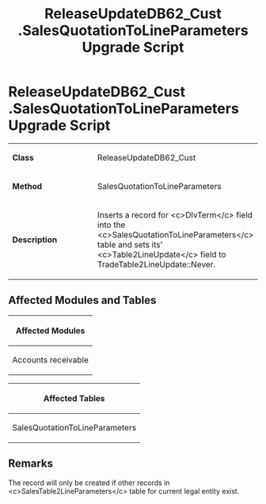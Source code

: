﻿---
title: ReleaseUpdateDB62_Cust .SalesQuotationToLineParameters Upgrade Script
TOCTitle: ReleaseUpdateDB62_Cust .SalesQuotationToLineParameters Upgrade Script
ms:assetid: 6d390f1e-8abc-6794-e51d-a13edc06873d
ms:mtpsurl: https://msdn.microsoft.com/en-us/library/Dn702757(v=AX.60)
ms:contentKeyID: 65236213
ms.date: 05/18/2015
mtps_version: v=AX.60
---

# ReleaseUpdateDB62\_Cust .SalesQuotationToLineParameters Upgrade Script 


<table>
<colgroup>
<col style="width: 50%" />
<col style="width: 50%" />
</colgroup>
<tbody>
<tr class="odd">
<td><p><strong>Class</strong></p></td>
<td><p>ReleaseUpdateDB62_Cust</p></td>
</tr>
<tr class="even">
<td><p><strong>Method</strong></p></td>
<td><p>SalesQuotationToLineParameters</p></td>
</tr>
<tr class="odd">
<td><p><strong>Description</strong></p></td>
<td><p>Inserts a record for &lt;c&gt;DlvTerm&lt;/c&gt; field into the &lt;c&gt;SalesQuotationToLineParameters&lt;/c&gt; table and sets its' &lt;c&gt;Table2LineUpdate&lt;/c&gt; field to TradeTable2LineUpdate::Never.</p></td>
</tr>
</tbody>
</table>


## Affected Modules and Tables

<table>
<colgroup>
<col style="width: 100%" />
</colgroup>
<thead>
<tr class="header">
<th><p>Affected Modules</p></th>
</tr>
</thead>
<tbody>
<tr class="odd">
<td><p>Accounts receivable</p></td>
</tr>
</tbody>
</table>


<table>
<colgroup>
<col style="width: 100%" />
</colgroup>
<thead>
<tr class="header">
<th><p>Affected Tables</p></th>
</tr>
</thead>
<tbody>
<tr class="odd">
<td><p>SalesQuotationToLineParameters</p></td>
</tr>
</tbody>
</table>


## Remarks

The record will only be created if other records in \<c\>SalesTable2LineParameters\</c\> table for current legal entity exist.

  


